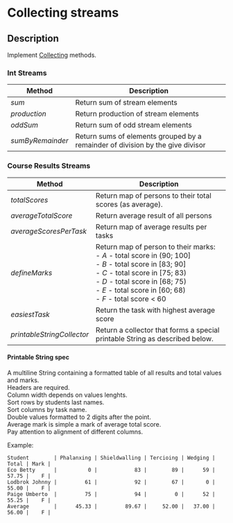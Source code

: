 # Collecting streams

## Description

Implement [Collecting](src/main/java/com/efimchick/ifmo/Collecting.java) methods.

### Int Streams
| Method | Description |
| --- | --- |
| *sum* | Return sum of stream elements |
| *production* | Return production of stream elements |
| *oddSum* | Return sum of odd stream elements |
| *sumByRemainder* | Return sums of elements grouped by a remainder of division by the give divisor|

### Course Results Streams
| Method | Description |
| --- | --- |
| *totalScores* | Return map of persons to their total scores (as average). | 
| *averageTotalScore* | Return average result of all persons |
| *averageScoresPerTask* | Return map of average results per tasks |
| *defineMarks* | Return map of person to their marks:<br/> - *A* - total score in (90; 100]<br/> - *B* - total score in [83; 90]<br/> - *C* - total score in [75; 83)<br/> - *D* - total score in [68; 75)<br/> - *E* - total score in [60; 68)<br/> - *F* - total score < 60<br/> |
| *easiestTask* | Return the task with highest average score |
| *printableStringCollector* | Return a collector that forms a special printable String as described below. |

#### Printable String spec
A multiline String containing a formatted table of all results and total values and marks.\
Headers are required.\
Column width depends on values lenghts.\
Sort rows by students last names.\
Sort columns by task name.\
Double values formatted to 2 digits after the point.\
Average mark is simple a mark of average total score.\
Pay attention to alignment of different columns.
 
 
Example:

    Student        | Phalanxing | Shieldwalling | Tercioing | Wedging | Total | Mark |
    Eco Betty      |          0 |            83 |        89 |      59 | 57.75 |    F |
    Lodbrok Johnny |         61 |            92 |        67 |       0 | 55.00 |    F |
    Paige Umberto  |         75 |            94 |         0 |      52 | 55.25 |    F |
    Average        |      45.33 |         89.67 |     52.00 |   37.00 | 56.00 |    F |
    

